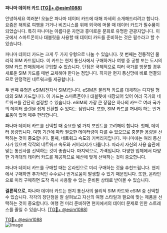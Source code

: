 **파나마 데이터 카드 [[TG💪+ @esim1088](https://t.me/s/esim1088)]**

안녕하세요 여러분! 오늘은 파나마 데이터 카드에 대해 자세히 소개해드리려고 합니다. 요즘은 해외로 여행을 가거나 비즈니스를 위해 외국에 머물 때 데이터 카드가 필수품이 되었습니다. 특히 파나마는 아름다운 자연과 흥미로운 문화로 유명한 관광지입니다. 이곳에서 스마트폰이나 태블릿을 사용할 때 데이터 카드를 준비하는 것은 필수라고 할 수 있습니다.

파나마 데이터 카드는 크게 두 가지 유형으로 나눌 수 있습니다. 첫 번째는 전통적인 물리적 SIM 카드입니다. 이 카드는 현지 통신사에서 구매하거나 여행 중 공항 또는 도시의 SIM 카드 판매점에서 구입할 수 있습니다. 단점은 국제적으로 여러 국가를 방문할 경우 새로운 SIM 카드를 매번 교체해야 한다는 점입니다. 하지만 현지 통신망에 바로 연결되므로 안정적인 네트워크를 제공합니다.

두 번째 유형은 eSIM(전자식 SIM)입니다. eSIM은 물리적 카드를 대체하는 디지털 형태의 SIM 카드입니다. 이 카드는 스마트폰이나 태블릿에 내장되어 있어 여러 국가의 네트워크를 간단히 설정할 수 있습니다. eSIM의 가장 큰 장점은 하나의 카드로 여러 국가의 데이터 플랜을 쉽게 전환할 수 있다는 점입니다. 또한, SIM 카드를 꺼내야 하는 번거로움이 없어 매우 편리합니다.

파나마 데이터 카드를 선택할 때 중요한 몇 가지 포인트를 고려해야 합니다. 첫째, 데이터 용량입니다. 여행 기간에 따라 필요한 데이터량이 다를 수 있으므로 충분한 용량을 선택하는 것이 중요합니다. 둘째, 네트워크 속도와 커버리지입니다. 파나마에는 여러 통신사가 있으며 각각의 네트워크 속도와 커버리지가 다릅니다. 따라서 자신의 사용 습관에 맞는 통신사를 선택하는 것이 좋습니다. 마지막으로, 가격입니다. 다양한 업체에서 다양한 가격대의 데이터 카드를 제공하므로 예산에 맞게 선택하는 것이 중요합니다.

파나마 데이터 카드를 구매할 때는 온라인으로 미리 구매하는 것을 추천드립니다. 현지에서 구매하면 추가적인 수수료나 번거로움이 발생할 수 있기 때문입니다. 또한, 온라인으로 미리 구매하면 도착 즉시 사용할 수 있는 준비된 상태로 받아볼 수 있습니다.

**결론적으로**, 파나마 데이터 카드는 현지 통신사의 물리적 SIM 카드와 eSIM 중 선택할 수 있습니다. 각각의 장단점을 잘 살펴보고 자신의 여행 스타일과 필요에 맞는 제품을 선택하는 것이 중요합니다. 여행 전 미리 준비하면 현지에서의 데이터 문제로 인한 스트레스를 줄일 수 있습니다. [[TG💪+ @esim1088](https://t.me/s/esim1088)]

[TG💪+ @esim1088](https://t.me/s/esim1088)  
![Image](https://i.postimg.cc/Y0z9fWf4/image.png)
